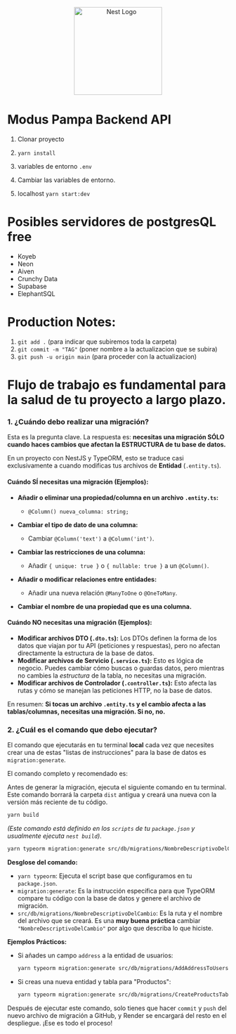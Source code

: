 <p align="center">
  <a href="http://nestjs.com/" target="blank"><img src="https://nestjs.com/img/logo-small.svg" width="200" alt="Nest Logo" /></a>
</p>

[circleci-image]: https://img.shields.io/circleci/build/github/nestjs/nest/master?token=abc123def456
[circleci-url]: https://circleci.com/gh/nestjs/nest

# Modus Pampa Backend API

1. Clonar proyecto

2. ```yarn install ```

3. variables de entorno ```.env```

4. Cambiar las variables de entorno.

7. localhost ```yarn start:dev```

# Posibles servidores de postgresQL free
- Koyeb
- Neon
- Aiven
- Crunchy Data
- Supabase
- ElephantSQL


# Production Notes:

1. ```git add .```                (para indicar que subiremos toda la carpeta)
2. ```git commit -m "TAG"```      (poner nombre a la actualizacion que se subira)
3. ```git push -u origin main```  (para proceder con la actualizacion)


# Flujo de trabajo es fundamental para la salud de tu proyecto a largo plazo.

### 1\. ¿Cuándo debo realizar una migración?

Esta es la pregunta clave. La respuesta es: **necesitas una migración SÓLO cuando haces cambios que afectan la ESTRUCTURA de tu base de datos.**

En un proyecto con NestJS y TypeORM, esto se traduce casi exclusivamente a cuando modificas tus archivos de **Entidad** (`.entity.ts`).

#### **Cuándo SÍ necesitas una migración (Ejemplos):**

  * **Añadir o eliminar una propiedad/columna en un archivo `.entity.ts`:**

      * `@Column() nueva_columna: string;`

  * **Cambiar el tipo de dato de una columna:**

      * Cambiar `@Column('text')` a `@Column('int')`.

  * **Cambiar las restricciones de una columna:**

      * Añadir `{ unique: true }` o `{ nullable: true }` a un `@Column()`.

  * **Añadir o modificar relaciones entre entidades:**

      * Añadir una nueva relación `@ManyToOne` o `@OneToMany`.

  * **Cambiar el nombre de una propiedad que es una columna.**

#### **Cuándo NO necesitas una migración (Ejemplos):**

  * **Modificar archivos DTO (`.dto.ts`):** Los DTOs definen la forma de los datos que viajan por tu API (peticiones y respuestas), pero no afectan directamente la estructura de la base de datos.
  * **Modificar archivos de Servicio (`.service.ts`):** Esto es lógica de negocio. Puedes cambiar cómo buscas o guardas datos, pero mientras no cambies la *estructura* de la tabla, no necesitas una migración.
  * **Modificar archivos de Controlador (`.controller.ts`):** Esto afecta las rutas y cómo se manejan las peticiones HTTP, no la base de datos.

En resumen: **Si tocas un archivo `.entity.ts` y el cambio afecta a las tablas/columnas, necesitas una migración. Si no, no.**

### 2\. ¿Cuál es el comando que debo ejecutar?

El comando que ejecutarás en tu terminal **local** cada vez que necesites crear una de estas "listas de instrucciones" para la base de datos es `migration:generate`.

El comando completo y recomendado es:

Antes de generar la migración, ejecuta el siguiente comando en tu terminal. Este comando borrará la carpeta `dist` antigua y creará una nueva con la versión más reciente de tu código.

```bash
yarn build
```

*(Este comando está definido en los `scripts` de tu `package.json` y usualmente ejecuta `nest build`)*.



```bash
yarn typeorm migration:generate src/db/migrations/NombreDescriptivoDelCambio
```

**Desglose del comando:**

  * `yarn typeorm`: Ejecuta el script base que configuramos en tu `package.json`.
  * `migration:generate`: Es la instrucción específica para que TypeORM compare tu código con la base de datos y genere el archivo de migración.
  * `src/db/migrations/NombreDescriptivoDelCambio`: Es la ruta y el nombre del archivo que se creará. Es una **muy buena práctica** cambiar `"NombreDescriptivoDelCambio"` por algo que describa lo que hiciste.

**Ejemplos Prácticos:**

  * Si añades un campo `address` a la entidad de usuarios:

    ```bash
    yarn typeorm migration:generate src/db/migrations/AddAddressToUsers
    ```

  * Si creas una nueva entidad y tabla para "Productos":

    ```bash
    yarn typeorm migration:generate src/db/migrations/CreateProductsTable
    ```

Después de ejecutar este comando, solo tienes que hacer `commit` y `push` del nuevo archivo de migración a GitHub, y Render se encargará del resto en el despliegue. ¡Ese es todo el proceso\!